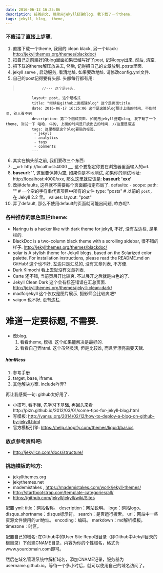 ```yaml
---
date: 2016-06-13 16:25:06
description: 接着前文, 继续用jekyll搭建blog, 我下载了一个theme.
tags: jekyll, blog,  theme,
---
```


### 不废话了直接上步骤.

1. 直接下载一个theme, 我用的 clean black, 另一个black: http://jekyllthemes.org/themes/blackdoc/
2. 把自己之前建好的blog里面如果已经写好了post, 记得copy出来. 然后, 清空.
3. 把下载的theme解压放进去, 然后, 记得把自己的文章放到_posts里面.
4. jekyll serve , 启动服务, 看清地址. 如果要改地址. 请修改config.yml文件.
5. 自己的post记得要有头部. 头部每行都有用:
>                //--- 这个是开头.
                layout: post, 这个是格式
                title: "继续在github上面搭建blog" 这个是页面title.
                date: 2016-06-17 16:25:06 这个是这篇blog预计上线的时间, 不到时间, 别人看不到
                description: 第二个测试页面. 如何用jekyll搭建blog, 我下载了一个theme, 测试一下 哈哈. 牛的, 上面的时间是开放出去的时间. //这里是描述
                tags: 这里都是这个blog要贴的标签.
                 - jekyll
                 - analytics
                 - tags
                 - comments
                ---
6.  其实在搞头部之前, 我们要改三个东西:
  1. __url: http://localhost:4000 __, 这个要指定你要在浏览器里面输入的url.
  2.   __baseurl: ''__, 这里要保持为空, 如果你是本地测试, 如果你的测试地址: http://localhost:4000/xxx, 那么这里就应该是: __baseurl: 'xxx'__
  3. 改掉defaults, 这样就不需要每个页面都指定布局了.
                  defaults:
                  -
                    scope:
                      path: "" # 一个空的字符串代表项目中所有的文件
                      type: "posts" # 以前的 `post`， 在 Jekyll 2.2 里。
                    values:
                      layout: "post"
7. 弄了default, 那么不使用default的页面就可能出问题, 咋办呢?.


### 各种推荐的黑色双栏theme:
- Naringu is a hacker like with dark theme for jekyll, 不好, 没有左边栏, 是単栏的.
- BlackDoc is a two-column black theme with a scrolling sidebar, 很不错的样子. http://jekyllthemes.org/themes/blackdoc/
- solar is A stylish theme for Jekyll blogs, based on the Solarized color palette. For installation instructions, please read the README.md on GitHub! 这个也不好, 左边只是汇总的, 没有文章列表, 不方便.
- Dark Kimochi 看上去就没有文章列表.
- Carte 还不错, 当前页展开比较爽. 不过展开之后就是白色的了.
- Jekyll Clean Dark  这个会有标签错误在汇总页面. http://jekyllthemes.org/themes/jekyll-clean-dark/
- madforjekyll 这个仅仅是图片展示, 摄影师会比较爽吧?
- saigon 也不好, 没有边栏.


# 难道一定要标题, 不需要.

- 改blog.
  1. 看看theme, 模板. 这个如果能解决是最好的.
  2. 看看自己弄html. 这个虽然灵活, 但是比较难, 而且弄漂亮需要天赋.



##### htmlNcss
1. 参考手册
2. target, base, iframe.
3. 其他解决方案. include咋弄?


再让我感慨一句: github太好用了.


* 小技巧, 看不懂,  先学习下基础, 再回头来看http://pizn.github.io/2012/03/01/some-tips-for-jekyll-blog.html
* 写模板: http://yansu.org/2014/02/12/how-to-deploy-a-blog-on-github-by-jekyll.html
* 官方模板引擎: https://help.shopify.com/themes/liquid/basics



### 放点参考资料吧:
- http://jekyllcn.com/docs/structure/
### 挑选模板的地方:
- jekyllthemes.org
- jekythemes.net
- mademistakes , https://mademistakes.com/work/jekyll-themes/
- http://startbootstrap.com/template-categories/all/
- https://github.com/jekyll/jekyll/wiki/Sites

配置 yml:
  title：网站名称。
  description：网站说明。
  logo：网站logo。
  disqus_shortname：disqus标示符。
  search：是否运行搜索。
  url：网站中一些资源文件使用的url地址。
  encoding：编码。
  markdown：md解析模板。
  timezone：时区。

配置自己的域名:
  在Github中的User Site Repo根目录（即Github中Jekyll目录的根目录）下创建CNAME目录，内容为你的个性域名，格式为www.yourdomain.com即可。

  然后在域名管理系统中解析域名，添加CNAME记录，服务器为username.github.io。等待一个多小时后，就可以使用自己的域名访问了。
